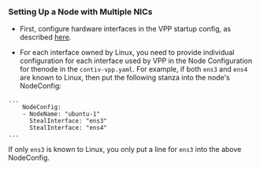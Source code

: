 ### Setting Up a Node with Multiple NICs

* First, configure hardware interfaces in the VPP startup config, as
described [here](https://github.com/contiv/vpp/blob/master/docs/VPP_CONFIG.md#multi-nic-configuration).

* For each interface owned by Linux, you need to provide individual
  configuration for each interface used by VPP in the Node Configuration 
  for thenode in the `contiv-vpp.yaml`. For example, if both `ens3` and
  `ens4` are known to Linux, then put the following stanza into the node's
  NodeConfig:
```
...
    NodeConfig:
    - NodeName: "ubuntu-1"
      StealInterface: "ens3"
      StealInterface: "ens4"
...
``` 
  If only `ens3` is known to Linux, you only put a line for `ens3` into the 
  above NodeConfig.

